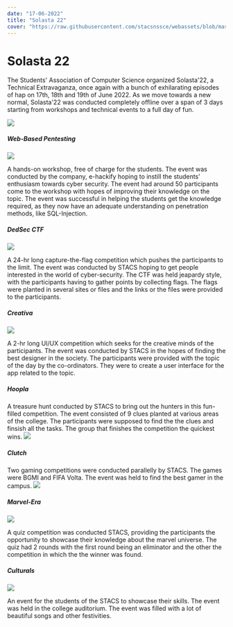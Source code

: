 ```yaml
---
date: "17-06-2022"
title: "Solasta 22"
cover: "https://raw.githubusercontent.com/stacsnssce/webassets/blob/master/activities/Solasta22.png"
---
```

# Solasta 22

The Students' Association of Computer Science organized Solasta'22, a Technical Extravaganza, once again with a bunch of exhilarating episodes of hap on 17th, 18th and 19th  of June 2022.
As we move towards a new normal, Solasta'22 was conducted completely offline over a span of 3 days starting from workshops and technical events to a full day of fun.

![](https://raw.githubusercontent.com/stacsnssce/webassets/master/activities/act21_2.jpg)  

##### Web-Based Pentesting  

![](https://raw.githubusercontent.com/stacsnssce/webassets/master/gallery/solasta21_wikihunt.jpg)

A hands-on workshop, free of charge for the students. The event was conducted by the company, e-hackify hoping to instill the students’ enthusiasm towards cyber security. The event had around 50 participants come to the workshop with hopes of improving their knowledge on the topic. The event was successful in helping the students get the knowledge required, as they now have an adequate understanding on penetration methods, like SQL-Injection. 

##### DedSec CTF  

![](https://raw.githubusercontent.com/stacsnssce/webassets/master/gallery/solasta21_codigo.jpg)  

A 24-hr long capture-the-flag competition which pushes the participants to the limit. The event was conducted by STACS hoping to get people interested in the world of cyber-security. The CTF was held jeapardy style, with the participants having to gather points by collecting flags. The flags were planted in several sites or files and the links or the files were provided to the participants.

##### Creativa  

![](https://raw.githubusercontent.com/stacsnssce/webassets/master/gallery/solasta21_playoffs.jpg)  

A 2-hr long UI/UX competition which seeks for the creative minds of the participants. The event was conducted by STACS in the hopes of finding the best designer in the society. The participants were provided with the topic of the day by the co-ordinators.
They were to create a user interface for the app related to the topic.

##### Hoopla  
A treasure hunt conducted by STACS to bring out the hunters in this fun-filled competition. The event consisted of 9 clues planted at various areas of the college. The participants were supposed to find the the clues and finsish all the tasks. The group that finishes the competition the quickest wins.
![](https://raw.githubusercontent.com/stacsnssce/webassets/master/gallery/solasta21_webinar2.jpg)  

##### Clutch  
Two gaming competitions were conducted parallelly by STACS. The games were BGMI and FIFA Volta. The event was held to find the best gamer in the campus. 
![](https://raw.githubusercontent.com/stacsnssce/webassets/master/gallery/solasta21_webinar1.jpg)  

##### Marvel-Era  

![](https://raw.githubusercontent.com/stacsnssce/webassets/master/gallery/solasta21_dozen_redemption.jpg)  

A quiz competition was conducted STACS, providing the participants the opportunity to showcase their knowledge about the marvel universe. The quiz had 2 rounds with the first round being an eliminator and the other the competition in which the the winner was found.

##### Culturals 

![](https://raw.githubusercontent.com/stacsnssce/webassets/master/gallery/solasta21_dozen_redemption.jpg)  

An event for the students of the STACS to showcase their skills. The event was held in the college auditorium. The event was filled with a lot of beautiful songs and other festivities.

